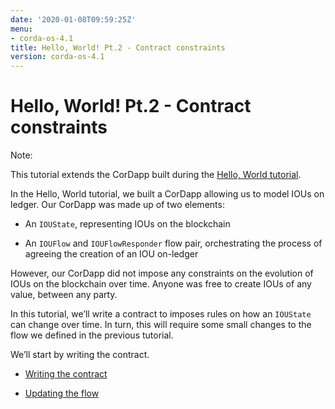 ```yaml
---
date: '2020-01-08T09:59:25Z'
menu:
- corda-os-4.1
title: Hello, World! Pt.2 - Contract constraints
version: corda-os-4.1
---
```



# Hello, World! Pt.2 - Contract constraints

<div class="r3-o-note" role="alert"><span>Note: </span>


This tutorial extends the CorDapp built during the [Hello, World tutorial](hello-world-introduction.md).


</div>
In the Hello, World tutorial, we built a CorDapp allowing us to model IOUs on ledger. Our CorDapp was made up of two
            elements:


* An `IOUState`, representing IOUs on the blockchain


* An `IOUFlow` and `IOUFlowResponder` flow pair, orchestrating the process of agreeing the creation of an IOU on-ledger


However, our CorDapp did not impose any constraints on the evolution of IOUs on the blockchain over time. Anyone was free
            to create IOUs of any value, between any party.

In this tutorial, we’ll write a contract to imposes rules on how an `IOUState` can change over time. In turn, this
            will require some small changes to the flow we defined in the previous tutorial.

We’ll start by writing the contract.


* [Writing the contract](tut-two-party-contract.md)

* [Updating the flow](tut-two-party-flow.md)



